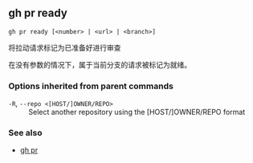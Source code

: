 

## gh pr ready

```
gh pr ready [<number> | <url> | <branch>]
```

将拉动请求标记为已准备好进行审查

在没有参数的情况下，属于当前分支的请求被标记为就绪。

### Options inherited from parent commands

<dl class="flags">
	<dt><code>-R</code>, <code>--repo &lt;[HOST/]OWNER/REPO&gt;</code></dt>
	<dd>Select another repository using the [HOST/]OWNER/REPO format</dd>
</dl>

### See also

-   [gh pr](./gh_pr)
